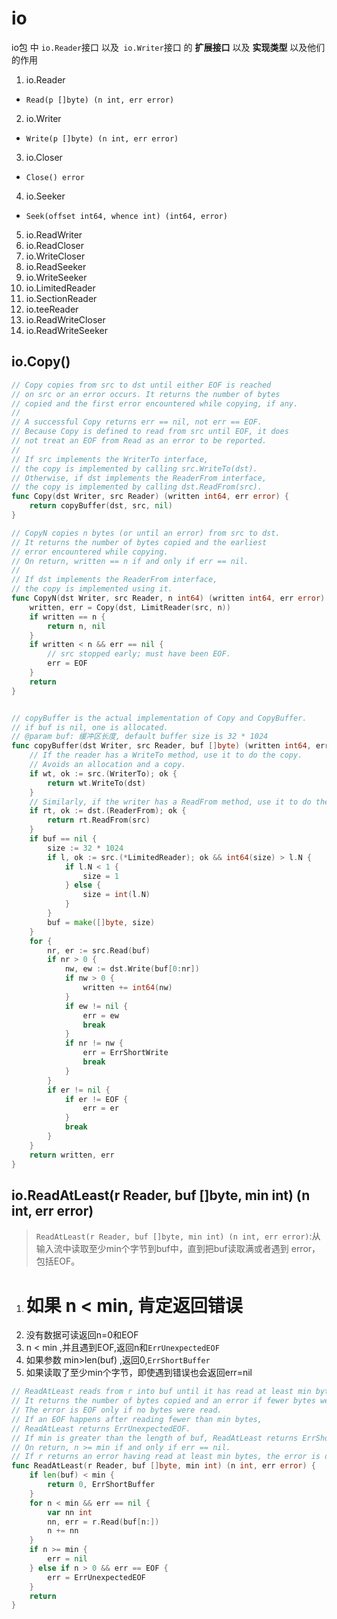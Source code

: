 # io

io包 中 `io.Reader`接口 以及` io.Writer`接口 的 **扩展接口** 以及 **实现类型** 以及他们的作用



1. io.Reader

- `Read(p []byte) (n int, err error)`

2. io.Writer

- `Write(p []byte) (n int, err error)`

3. io.Closer

- `Close() error`

4. io.Seeker

- `Seek(offset int64, whence int) (int64, error)`

5. io.ReadWriter
6. io.ReadCloser
7. io.WriteCloser
8. io.ReadSeeker
9. io.WriteSeeker
10. io.LimitedReader
11. io.SectionReader
12. io.teeReader
13. io.ReadWriteCloser
14. io.ReadWriteSeeker

## io.Copy()

```go
// Copy copies from src to dst until either EOF is reached
// on src or an error occurs. It returns the number of bytes
// copied and the first error encountered while copying, if any.
//
// A successful Copy returns err == nil, not err == EOF.
// Because Copy is defined to read from src until EOF, it does
// not treat an EOF from Read as an error to be reported.
//
// If src implements the WriterTo interface,
// the copy is implemented by calling src.WriteTo(dst).
// Otherwise, if dst implements the ReaderFrom interface,
// the copy is implemented by calling dst.ReadFrom(src).
func Copy(dst Writer, src Reader) (written int64, err error) {
    return copyBuffer(dst, src, nil)
}

// CopyN copies n bytes (or until an error) from src to dst.
// It returns the number of bytes copied and the earliest
// error encountered while copying.
// On return, written == n if and only if err == nil.
//
// If dst implements the ReaderFrom interface,
// the copy is implemented using it.
func CopyN(dst Writer, src Reader, n int64) (written int64, err error) {
    written, err = Copy(dst, LimitReader(src, n))
    if written == n {
        return n, nil
    }
    if written < n && err == nil {
        // src stopped early; must have been EOF.
        err = EOF
    }
    return
}


// copyBuffer is the actual implementation of Copy and CopyBuffer.
// if buf is nil, one is allocated.
// @param buf: 缓冲区长度, default buffer size is 32 * 1024
func copyBuffer(dst Writer, src Reader, buf []byte) (written int64, err error) {
    // If the reader has a WriteTo method, use it to do the copy.
    // Avoids an allocation and a copy.
    if wt, ok := src.(WriterTo); ok {
        return wt.WriteTo(dst)
    }
    // Similarly, if the writer has a ReadFrom method, use it to do the copy.
    if rt, ok := dst.(ReaderFrom); ok {
        return rt.ReadFrom(src)
    }
    if buf == nil {
        size := 32 * 1024
        if l, ok := src.(*LimitedReader); ok && int64(size) > l.N {
            if l.N < 1 {
                size = 1
            } else {
                size = int(l.N)
            }
        }
        buf = make([]byte, size)
    }
    for {
        nr, er := src.Read(buf)
        if nr > 0 {
            nw, ew := dst.Write(buf[0:nr])
            if nw > 0 {
                written += int64(nw)
            }
            if ew != nil {
                err = ew
                break
            }
            if nr != nw {
                err = ErrShortWrite
                break
            }
        }
        if er != nil {
            if er != EOF {
                err = er
            }
            break
        }
    }
    return written, err
}

```

## io.ReadAtLeast(r Reader, buf []byte, min int) (n int, err error)

> `ReadAtLeast(r Reader, buf []byte, min int) (n int, err error)`:从输入流中读取至少min个字节到buf中，直到把buf读取满或者遇到 error，包括EOF。

1. # 如果 n < min, 肯定返回错误
2. 没有数据可读返回n=0和EOF
3. n < min ,并且遇到EOF,返回n和`ErrUnexpectedEOF`
4. 如果参数 min>len(buf) ,返回0,`ErrShortBuffer`
5. 如果读取了至少min个字节，即使遇到错误也会返回err=nil

```go
// ReadAtLeast reads from r into buf until it has read at least min bytes.
// It returns the number of bytes copied and an error if fewer bytes were read.
// The error is EOF only if no bytes were read.
// If an EOF happens after reading fewer than min bytes,
// ReadAtLeast returns ErrUnexpectedEOF.
// If min is greater than the length of buf, ReadAtLeast returns ErrShortBuffer.
// On return, n >= min if and only if err == nil.
// If r returns an error having read at least min bytes, the error is dropped.
func ReadAtLeast(r Reader, buf []byte, min int) (n int, err error) {
	if len(buf) < min {
		return 0, ErrShortBuffer
	}
	for n < min && err == nil {
		var nn int
		nn, err = r.Read(buf[n:])
		n += nn
	}
	if n >= min {
		err = nil
	} else if n > 0 && err == EOF {
		err = ErrUnexpectedEOF
	}
	return
}
```

